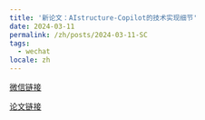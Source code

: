 ```yaml
---
title: '新论文：AIstructure-Copilot的技术实现细节'
date: 2024-03-11
permalink: /zh/posts/2024-03-11-SC
tags:
  - wechat
locale: zh
---
```


[微信链接](https://mp.weixin.qq.com/s/VmnSWYRI7XRUUrDGn4hh5Q)

[论文链接]({{site.baseurl}}/zh/publication/2024-03-04-SC)